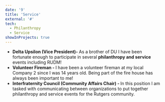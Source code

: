 ```yaml
---
date: '9'
title: 'Service'
external: '#'
tech:
  - Philanthropy
  - Service
showInProjects: true
---
```


- <b>Delta Upsilon (Vice President)- </b>
As a brother of DU I have been fortunate enough to participate in several <b>philanthropy and service</b> events including RUDM!
- <b>Volunteer Fireman - </b>
I have been a volunteer fireman at my local Company 2 since I was 14 years old. Being part of the fire house has always been important to me!
- <b>Interfraternity Council (Community Affairs Chair) - </b>
In this position I am tasked with communicating between organizations to put together philanthropy and service events for the Rutgers community.